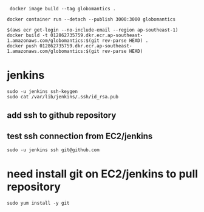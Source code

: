 ```
 docker image build --tag globomantics .

docker container run --detach --publish 3000:3000 globomantics
```
```
$(aws ecr get-login --no-include-email --region ap-southeast-1)
docker build -t 012862735759.dkr.ecr.ap-southeast-1.amazonaws.com/globomantics:$(git rev-parse HEAD) .
docker push 012862735759.dkr.ecr.ap-southeast-1.amazonaws.com/globomantics:$(git rev-parse HEAD)
```

# jenkins
```
sudo -u jenkins ssh-keygen
sudo cat /var/lib/jenkins/.ssh/id_rsa.pub

```

## add ssh to github repository
## test ssh connection from EC2/jenkins
```
sudo -u jenkins ssh git@github.com
```
# need install git on EC2/jenkins to pull repository

```
sudo yum install -y git
```



